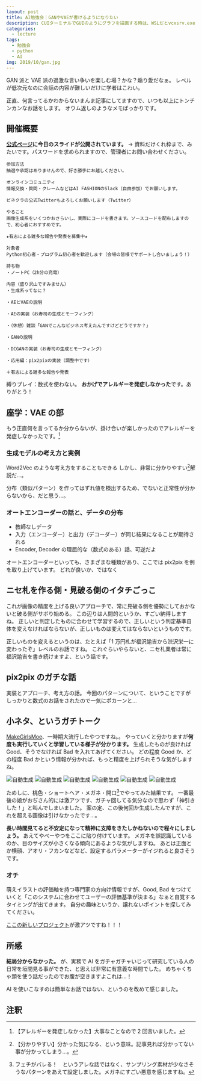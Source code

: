 ```yaml
---
layout: post
title: AI勉強会｜GANやVAEが書けるようになりたい
description: CUIターミナルでGUIのようにグラフを描画する時は、WSLだとvcxsrv.exeをインストールしますが、ここではVSCodeの画像プレビューが使えるのでmatplotlibからファイルに出力させる方法を解説します。
categories:
  - lecture
tags:
  - 勉強会
  - python
  - AI
img: 2019/10/gan.jpg
---
```


GAN 派と VAE 派の過激な言い争いを楽しむ場？かな？煽り愛だなぁ。
レベルが低次元なのに会話の内容が難しいだけに学者はこわい。

正直、何言ってるかわからないまんま記事にしてますので、いつも以上にトンチンカンなお話をします。
オウム返しのようなメモばっかりです。

## 開催概要

**[公式ページ](https://aifashion.connpass.com/event/149576/)に今日のスライドが公開されています。**
→ 資料だけくれ枠まで、みたいです。パスワードを求められますので、管理者にお問い合わせください。

```
参加方法
抽選や承認はありませんので、好き勝手にお越しください。

オンラインコミュニティ
情報交換・質問・クレームなどはAI FASHIONのSlack（自由参加）でお願いします。

ビネクラの公式Twitterもよろしくお願いします（Twitter）

やること
画像生成系をいくつかおさらいし、実際にコードを書きます。ソースコードを配布しますので、初心者におすすめです。

★有志による雑多な報告や発表を募集中★

対象者
Python初心者・プログラム初心者を歓迎します（会場の皆様でサポートし合いましょう！）

持ち物
・ノートPC（2h分の充電）

内容（盛り沢山ですみません）
・生成系ってなに？

・AEとVAEの説明

・AEの実装（お寿司の生成とモーフィング）

・（休憩）雑談「GANでこんなビジネス考えたんですけどどうですか？」

・GANの説明

・DCGANの実装（お寿司の生成とモーフィング）

・応用編：pix2pixの実装（調整中です）

＋有志による雑多な報告や発表
```

縛りプレイ：数式を使わない。
**おかげでアレルギーを発症しなかった**です。ありがとう！

## 座学：VAE の部

もう正直何を言ってるか分からないが、掛け合いが楽しかったのでアレルギーを発症しなかったです。[^1]

### 生成モデルの考え方と実例

Word2Vec のような考え方をすることもできる
しかし、非常に分かりやすい[^2]解説だ…。

分布（類似パターン）を作ってはずれ値を検出するため、でないと正常性が分からないから、だと思う…。

### オートエンコーダーの話と、データの分布

- 教師なしデータ
- 入力（エンコーダー）と出力（デコーダー）が同じ結果になることが期待される
- Encoder, Decoder の理屈的な（数式のある）話、可逆だよ

オートエンコーダーといっても、さまざまな種類があり、ここでは pix2pix を例を取り上げています。
どれが良いか、ではなく

## ニセ札を作る側・見破る側のイタチごっこ

これが画像の精度を上げる良いアプローチで、常に見破る側を優勢にしておかないと破る側がサボり始める。
この辺りは人間的というか、すごい納得しますね。
正しいと判定したものに合わせて学習するので、正しいという判定基準自体を変えなければならないが、正しいものは変えてはならないというものです。

正しいものを変えるというのは、たとえば「1 万円札が福沢諭吉から渋沢栄一に変わったぞ」レベルのお話ですね。
これぐらいやらないと、ニセ札業者は常に福沢諭吉を書き続けますよ、という話です。

## pix2pix のガチな話

実装とアプローチ、考え方の話。
今回のパターンについて、ということですがしっかりと数式のお話をされたので一気にポカーンと…

## 小ネタ、というガチトーク

[MakeGirlsMoe](https://make.girls.moe/#/)、一時期大流行したやつですね。。
やっていくと分かりますが**何度も実行していくと学習している様子が分かります。**
生成したものが良ければ Good、そうでなければ Bad を入れてあげてください。
どの程度 Good か、どの程度 Bad かという情報が分かれば、もっと精度を上げられそうな気がしますね。

![自動生成]({{site.baseurl}}/{{site.data.path.img}}/2019/10/moe1.jpg)
![自動生成]({{site.baseurl}}/{{site.data.path.img}}/2019/10/moe2.jpg)
![自動生成]({{site.baseurl}}/{{site.data.path.img}}/2019/10/moe3.jpg)
![自動生成]({{site.baseurl}}/{{site.data.path.img}}/2019/10/moe4.jpg)
![自動生成]({{site.baseurl}}/{{site.data.path.img}}/2019/10/moe5.jpg)
![自動生成]({{site.baseurl}}/{{site.data.path.img}}/2019/10/moe6.jpg)

ためしに、桃色・ショートヘア・メガネ・開口[^3]でやってみた結果です。
一番最後の娘がおぢさん的には激アツです、ガチャ回してる気分なので思わず「神引きした！」と叫んでしまいました。
案の定、この後何回か生成したんですが、これを超える画像は引けなかったです…。

**長い時間見てると不安定になって精神に支障をきたしかねないので程々にしましょう。**
あえてやべーやつをここに貼り付けています。
メガネを誤認識しているのか、目のサイズが小さくなる傾向にあるような気がしますね。
あとは正面とか横顔、アオリ・フカンなどなど、設定するパラメーターがイジれると良さそうです。

### オチ

萌えイラストの評価軸を持つ専門家の方向け情報ですが、Good, Bad をつけていくと「このシステムに合わせてユーザーの評価基準が決まる」なぁと自覚するタイミングが出てきます。
自分の趣味というか、譲れないポイントを探してみてください。

[ここの新しいプロジェクト](https://crypko.ai/#/)が激アツですね！！！

## 所感

**結局分からなかった。**
が、実務で AI をガチャガチャいじって研究している人の日常を垣間見る事ができた、と思えば非常に有意義な時間でした。
めちゃくちゃ頭を使う話だったのでお腹が空きますよこれは…！

AI を使いこなすのは簡単なお話ではない、というのを改めて感じました。

## 注釈

[^1]: 【アレルギーを発症しなかった】大事なことなので 2 回言いました。
[^2]: 【分かりやすい】分かった気になる、という意味。記事見れば分かってない事が分かってしまう…。
[^3]: フェチがバレる！　というアレな話ではなく、サンプリング素材が少なさそうなパターンをあえて設定しました。メガネにすごい悪意を感じますね。
